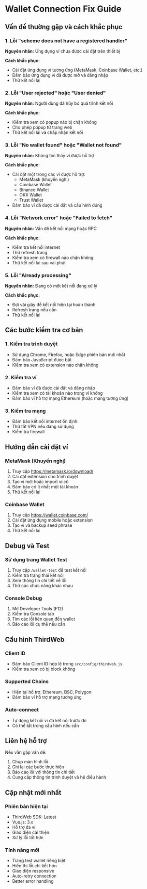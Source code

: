 # Wallet Connection Fix Guide

## Vấn đề thường gặp và cách khắc phục

### 1. Lỗi "scheme does not have a registered handler"

**Nguyên nhân:** Ứng dụng ví chưa được cài đặt trên thiết bị

**Cách khắc phục:**
- Cài đặt ứng dụng ví tương ứng (MetaMask, Coinbase Wallet, etc.)
- Đảm bảo ứng dụng ví đã được mở và đăng nhập
- Thử kết nối lại

### 2. Lỗi "User rejected" hoặc "User denied"

**Nguyên nhân:** Người dùng đã hủy bỏ quá trình kết nối

**Cách khắc phục:**
- Kiểm tra xem có popup nào bị chặn không
- Cho phép popup từ trang web
- Thử kết nối lại và chấp nhận kết nối

### 3. Lỗi "No wallet found" hoặc "Wallet not found"

**Nguyên nhân:** Không tìm thấy ví được hỗ trợ

**Cách khắc phục:**
- Cài đặt một trong các ví được hỗ trợ:
  - MetaMask (khuyến nghị)
  - Coinbase Wallet
  - Binance Wallet
  - OKX Wallet
  - Trust Wallet
- Đảm bảo ví đã được cài đặt và cấu hình đúng

### 4. Lỗi "Network error" hoặc "Failed to fetch"

**Nguyên nhân:** Vấn đề kết nối mạng hoặc RPC

**Cách khắc phục:**
- Kiểm tra kết nối internet
- Thử refresh trang
- Kiểm tra xem có firewall nào chặn không
- Thử kết nối lại sau vài phút

### 5. Lỗi "Already processing"

**Nguyên nhân:** Đang có một kết nối đang xử lý

**Cách khắc phục:**
- Đợi vài giây để kết nối hiện tại hoàn thành
- Refresh trang nếu cần
- Thử kết nối lại

## Các bước kiểm tra cơ bản

### 1. Kiểm tra trình duyệt
- Sử dụng Chrome, Firefox, hoặc Edge phiên bản mới nhất
- Đảm bảo JavaScript được bật
- Kiểm tra xem có extension nào chặn không

### 2. Kiểm tra ví
- Đảm bảo ví đã được cài đặt và đăng nhập
- Kiểm tra xem có tài khoản nào trong ví không
- Đảm bảo ví hỗ trợ mạng Ethereum (hoặc mạng tương ứng)

### 3. Kiểm tra mạng
- Đảm bảo kết nối internet ổn định
- Thử tắt VPN nếu đang sử dụng
- Kiểm tra firewall

## Hướng dẫn cài đặt ví

### MetaMask (Khuyến nghị)
1. Truy cập https://metamask.io/download/
2. Cài đặt extension cho trình duyệt
3. Tạo ví mới hoặc import ví cũ
4. Đảm bảo có ít nhất một tài khoản
5. Thử kết nối lại

### Coinbase Wallet
1. Truy cập https://wallet.coinbase.com/
2. Cài đặt ứng dụng mobile hoặc extension
3. Tạo ví và backup seed phrase
4. Thử kết nối lại

## Debug và Test

### Sử dụng trang Wallet Test
1. Truy cập `/wallet-test` để test kết nối
2. Kiểm tra trạng thái kết nối
3. Xem thông tin chi tiết về lỗi
4. Thử các chức năng khác nhau

### Console Debug
1. Mở Developer Tools (F12)
2. Kiểm tra Console tab
3. Tìm các lỗi liên quan đến wallet
4. Báo cáo lỗi cụ thể nếu cần

## Cấu hình ThirdWeb

### Client ID
- Đảm bảo Client ID hợp lệ trong `src/config/thirdweb.js`
- Kiểm tra xem có bị block không

### Supported Chains
- Hiện tại hỗ trợ: Ethereum, BSC, Polygon
- Đảm bảo ví hỗ trợ mạng tương ứng

### Auto-connect
- Tự động kết nối ví đã kết nối trước đó
- Có thể tắt trong cấu hình nếu cần

## Liên hệ hỗ trợ

Nếu vẫn gặp vấn đề:
1. Chụp màn hình lỗi
2. Ghi lại các bước thực hiện
3. Báo cáo lỗi với thông tin chi tiết
4. Cung cấp thông tin trình duyệt và hệ điều hành

## Cập nhật mới nhất

### Phiên bản hiện tại
- ThirdWeb SDK: Latest
- Vue.js: 3.x
- Hỗ trợ đa ví
- Giao diện cải thiện
- Xử lý lỗi tốt hơn

### Tính năng mới
- Trang test wallet riêng biệt
- Hiển thị lỗi chi tiết hơn
- Giao diện responsive
- Auto-retry connection
- Better error handling

